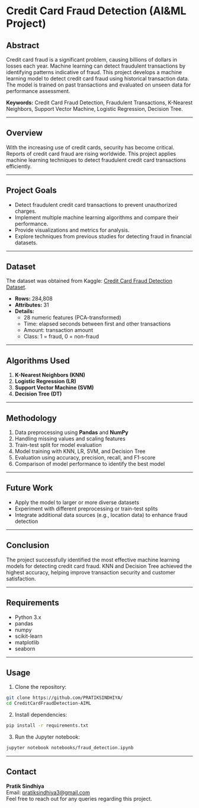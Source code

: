 
# Credit Card Fraud Detection (AI&ML Project)

## Abstract
Credit card fraud is a significant problem, causing billions of dollars in losses each year. Machine learning can detect fraudulent transactions by identifying patterns indicative of fraud. This project develops a machine learning model to detect credit card fraud using historical transaction data. The model is trained on past transactions and evaluated on unseen data for performance assessment.

**Keywords:** Credit Card Fraud Detection, Fraudulent Transactions, K-Nearest Neighbors, Support Vector Machine, Logistic Regression, Decision Tree.

---

## Overview
With the increasing use of credit cards, security has become critical. Reports of credit card fraud are rising worldwide. This project applies machine learning techniques to detect fraudulent credit card transactions efficiently.

---

## Project Goals
- Detect fraudulent credit card transactions to prevent unauthorized charges.  
- Implement multiple machine learning algorithms and compare their performance.  
- Provide visualizations and metrics for analysis.  
- Explore techniques from previous studies for detecting fraud in financial datasets.

---

## Dataset
The dataset was obtained from Kaggle: [Credit Card Fraud Detection Dataset](https://www.kaggle.com/datasets/mlg-ulb/creditcardfraud).  

- **Rows:** 284,808  
- **Attributes:** 31  
- **Details:**  
  - 28 numeric features (PCA-transformed)  
  - Time: elapsed seconds between first and other transactions  
  - Amount: transaction amount  
  - Class: 1 = fraud, 0 = non-fraud  

---

## Algorithms Used
1. **K-Nearest Neighbors (KNN)**  
2. **Logistic Regression (LR)**  
3. **Support Vector Machine (SVM)**  
4. **Decision Tree (DT)**  

---

## Methodology
1. Data preprocessing using **Pandas** and **NumPy**  
2. Handling missing values and scaling features  
3. Train-test split for model evaluation  
4. Model training with KNN, LR, SVM, and Decision Tree  
5. Evaluation using accuracy, precision, recall, and F1-score  
6. Comparison of model performance to identify the best model  

---

## Future Work
- Apply the model to larger or more diverse datasets  
- Experiment with different preprocessing or train-test splits  
- Integrate additional data sources (e.g., location data) to enhance fraud detection  

---

## Conclusion
The project successfully identified the most effective machine learning models for detecting credit card fraud. KNN and Decision Tree achieved the highest accuracy, helping improve transaction security and customer satisfaction.

---

## Requirements
- Python 3.x  
- pandas  
- numpy  
- scikit-learn  
- matplotlib  
- seaborn  

---

## Usage
1. Clone the repository:
```bash
git clone https://github.com/PRATIKSINDHIYA/
cd CreditCardFraudDetection-AIML
````

2. Install dependencies:

```bash
pip install -r requirements.txt
```

3. Run the Jupyter notebook:

```bash
jupyter notebook notebooks/fraud_detection.ipynb
```

---
## Contact
**Pratik Sindhiya**  
Email: [pratiksindhiya3@gmail.com](mailto:pratiksindhiya3@gmail.com)  
Feel free to reach out for any queries regarding this project.
